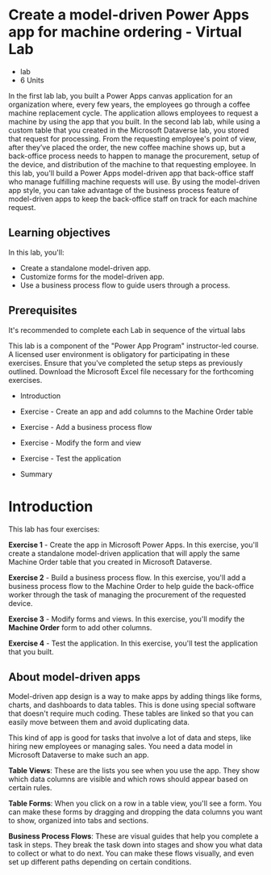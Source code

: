 Create a model-driven Power Apps app for machine ordering - Virtual Lab
===========================================================================

*   lab
*   6 Units

In the first lab lab, you built a Power Apps canvas application for an organization where, every few years, the employees go through a coffee machine replacement cycle. The application allows employees to request a machine by using the app that you built. In the second lab lab, while using a custom table that you created in the Microsoft Dataverse lab, you stored that request for processing. From the requesting employee's point of view, after they’ve placed the order, the new coffee machine shows up, but a back-office process needs to happen to manage the procurement, setup of the device, and distribution of the machine to that requesting employee. In this lab, you'll build a Power Apps model-driven app that back-office staff who manage fulfilling machine requests will use. By using the model-driven app style, you can take advantage of the business process feature of model-driven apps to keep the back-office staff on track for each machine request.

Learning objectives
-------------------

In this lab, you'll:

*   Create a standalone model-driven app.
*   Customize forms for the model-driven app.
*   Use a business process flow to guide users through a process.

Prerequisites
-------------

It's recommended to complete each Lab in sequence of the virtual labs

This lab is a component of the "Power App Program" instructor-led course. A licensed user environment is obligatory for participating in these exercises. Ensure that you've completed the setup steps as previously outlined. Download the Microsoft Excel file necessary for the forthcoming exercises.

*   Introduction
    
*   Exercise - Create an app and add columns to the Machine Order table
    
*   Exercise - Add a business process flow
    
*   Exercise - Modify the form and view
    
*   Exercise - Test the application
    
*   Summary


Introduction
============

This lab has four exercises:

**Exercise 1** - Create the app in Microsoft Power Apps. In this exercise, you'll create a standalone model-driven application that will apply the same Machine Order table that you created in Microsoft Dataverse.

**Exercise 2** - Build a business process flow. In this exercise, you'll add a business process flow to the Machine Order to help guide the back-office worker through the task of managing the procurement of the requested device.

**Exercise 3** - Modify forms and views. In this exercise, you'll modify the **Machine Order** form to add other columns.

**Exercise 4** - Test the application. In this exercise, you'll test the application that you built.

About model-driven apps
-----------------------

Model-driven app design is a way to make apps by adding things like forms, charts, and dashboards to data tables. This is done using special software that doesn't require much coding. These tables are linked so that you can easily move between them and avoid duplicating data.

This kind of app is good for tasks that involve a lot of data and steps, like hiring new employees or managing sales. You need a data model in Microsoft Dataverse to make such an app.

**Table Views**: These are the lists you see when you use the app. They show which data columns are visible and which rows should appear based on certain rules.

**Table Forms**: When you click on a row in a table view, you'll see a form. You can make these forms by dragging and dropping the data columns you want to show, organized into tabs and sections.

**Business Process Flows**: These are visual guides that help you complete a task in steps. They break the task down into stages and show you what data to collect or what to do next. You can make these flows visually, and even set up different paths depending on certain conditions.